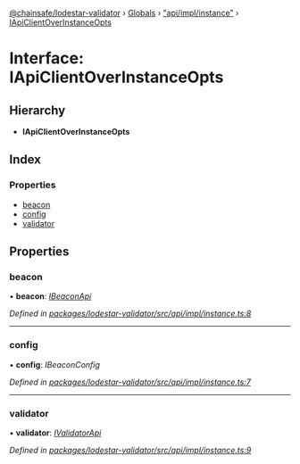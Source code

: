 [@chainsafe/lodestar-validator](../README.md) › [Globals](../globals.md) › ["api/impl/instance"](../modules/_api_impl_instance_.md) › [IApiClientOverInstanceOpts](_api_impl_instance_.iapiclientoverinstanceopts.md)

# Interface: IApiClientOverInstanceOpts

## Hierarchy

* **IApiClientOverInstanceOpts**

## Index

### Properties

* [beacon](_api_impl_instance_.iapiclientoverinstanceopts.md#beacon)
* [config](_api_impl_instance_.iapiclientoverinstanceopts.md#config)
* [validator](_api_impl_instance_.iapiclientoverinstanceopts.md#validator)

## Properties

###  beacon

• **beacon**: *[IBeaconApi](_api_interface_beacon_.ibeaconapi.md)*

*Defined in [packages/lodestar-validator/src/api/impl/instance.ts:8](https://github.com/ChainSafe/lodestar/blob/2c3cae978/packages/lodestar-validator/src/api/impl/instance.ts#L8)*

___

###  config

• **config**: *IBeaconConfig*

*Defined in [packages/lodestar-validator/src/api/impl/instance.ts:7](https://github.com/ChainSafe/lodestar/blob/2c3cae978/packages/lodestar-validator/src/api/impl/instance.ts#L7)*

___

###  validator

• **validator**: *[IValidatorApi](_api_interface_validators_.ivalidatorapi.md)*

*Defined in [packages/lodestar-validator/src/api/impl/instance.ts:9](https://github.com/ChainSafe/lodestar/blob/2c3cae978/packages/lodestar-validator/src/api/impl/instance.ts#L9)*
